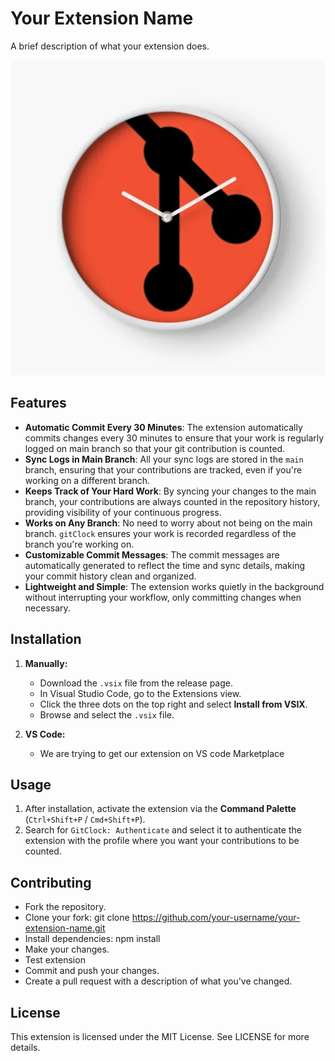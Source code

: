# Your Extension Name

A brief description of what your extension does.

![Extension Logo](./logo.jpeg) 

## Features

- **Automatic Commit Every 30 Minutes**: The extension automatically commits changes every 30 minutes to ensure that your work is regularly logged on main branch so that your git contribution is counted.
- **Sync Logs in Main Branch**: All your sync logs are stored in the `main` branch, ensuring that your contributions are tracked, even if you're working on a different branch.
- **Keeps Track of Your Hard Work**: By syncing your changes to the main branch, your contributions are always counted in the repository history, providing visibility of your continuous progress.
- **Works on Any Branch**: No need to worry about not being on the main branch. `gitClock` ensures your work is recorded regardless of the branch you're working on.
- **Customizable Commit Messages**: The commit messages are automatically generated to reflect the time and sync details, making your commit history clean and organized.
- **Lightweight and Simple**: The extension works quietly in the background without interrupting your workflow, only committing changes when necessary.


## Installation
1. **Manually:**
   - Download the `.vsix` file from the release page.
   - In Visual Studio Code, go to the Extensions view.
   - Click the three dots on the top right and select **Install from VSIX**.
   - Browse and select the `.vsix` file.

2. **VS Code:**
    - We are trying to get our extension on VS code Marketplace


## Usage
1. After installation, activate the extension via the **Command Palette** (`Ctrl+Shift+P` / `Cmd+Shift+P`).
2. Search for `GitClock: Authenticate` and select it to authenticate the extension with the profile where you want your contributions to be counted.



## Contributing
- Fork the repository.
- Clone your fork: git clone https://github.com/your-username/your-extension-name.git
- Install dependencies: npm install
- Make your changes.
- Test extension
- Commit and push your changes.
- Create a pull request with a description of what you've changed.


## License
This extension is licensed under the MIT License. See LICENSE for more details.